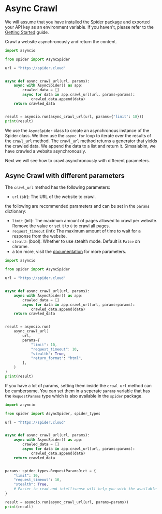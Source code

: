 # Async Crawl

We will assume that you have installed the Spider package and exported your API key as an environment variable. If you haven't, please refer to the [Getting Started](./getting-started.md) guide.

Crawl a website asynchronously and return the content.

```python
import asyncio

from spider import AsyncSpider

url = "https://spider.cloud"


async def async_crawl_url(url, params):
    async with AsyncSpider() as app:
        crawled_data = []
        async for data in app.crawl_url(url, params=params):
            crawled_data.append(data)
    return crawled_data


result = asyncio.run(async_crawl_url(url, params={"limit": 10}))
print(result)
```

We use the `AsyncSpider` class to create an asynchronous instance of the Spider class. We then use the `async for` loop to iterate over the results of the `crawl_url` method. The `crawl_url` method returns a generator that yields the crawled data. We append the data to a list and return it. Simsalabim, we have crawled a website asynchronously.

Next we will see how to crawl asynchronously with different parameters.

## Async Crawl with different parameters

The `crawl_url` method has the following parameters:

- `url` (str): The URL of the website to crawl.

the following are recommended parameters and can be set in the `params` dictionary:

- `limit` (int): The maximum amount of pages allowed to crawl per website. Remove the value or set it to `0` to crawl all pages.
- `request_timeout` (int): The maximum amount of time to wait for a response from the website.
- `stealth` (bool): Whether to use stealth mode. Default is `False` on chrome.
- a ton more, visit the [documentation](https://spider.cloud/docs/api?ref=python-sdk-book) for more parameters.

```python
import asyncio

from spider import AsyncSpider

url = "https://spider.cloud"


async def async_crawl_url(url, params):
    async with AsyncSpider() as app:
        crawled_data = []
        async for data in app.crawl_url(url, params=params):
            crawled_data.append(data)
    return crawled_data


result = asyncio.run(
    async_crawl_url(
        url,
        params={
            "limit": 10,
            "request_timeout": 10,
            "stealth": True,
            "return_format": "html",
        },
    )
)
print(result)
```

If you have a lot of params, setting them inside the `crawl_url` method can be cumbersome. You can set them in a seperate `params` variable that has the `RequestParams` type which is also available in the `spider` package.

```python
import asyncio

from spider import AsyncSpider, spider_types

url = "https://spider.cloud"


async def async_crawl_url(url, params):
    async with AsyncSpider() as app:
        crawled_data = []
        async for data in app.crawl_url(url, params=params):
            crawled_data.append(data)
    return crawled_data


params: spider_types.RequestParamsDict = {
    "limit": 10,
    "request_timeout": 10,
    "stealth": True,
    # Easier to read and intellisense will help you with the available options
}

result = asyncio.run(async_crawl_url(url, params=params))
print(result)
```
